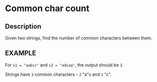 # Common char count

## Description

Given two strings, find the number of common characters between them.

## EXAMPLE

For `s1 = "aabcc"` and `s2 = "adcaa"`, the output should be `3`.

Strings have `3` common characters - `2` "a"s and `1` "c".
